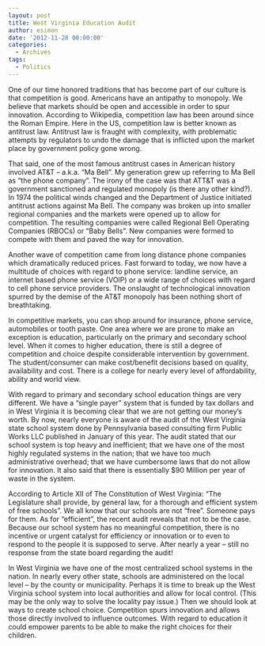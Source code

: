 ```yaml
---
layout: post
title: West Virginia Education Audit
author: esimon
date: '2012-11-28 00:00:00'
categories:
  - Archives
tags:
  - Politics
---
```

One of our time honored traditions that has become part of our culture is that competition is good.  Americans have an antipathy to monopoly.  We believe that markets should be open and accessible in order to spur innovation.  According to Wikipedia, competition law has been around since the Roman Empire.  Here in the US, competition law is better known as antitrust law.  Antitrust law is fraught with complexity, with problematic attempts by regulators to undo the damage that is inflicted upon the market place by government policy gone wrong.    

That said, one of the most famous antitrust cases in American history involved AT&T – a.k.a. “Ma Bell”.  My generation grew up referring to Ma Bell as “the phone company”.   The irony of the case was that ATT&T was a government sanctioned and regulated monopoly (is there any other kind?).  In 1974 the political winds changed and the Department of Justice initiated antitrust actions against Ma Bell. The company was broken up into smaller regional companies and the markets were opened up to allow for competition.   The resulting companies were called Regional Bell Operating Companies (RBOCs) or “Baby Bells”.  New companies were formed to compete with them and paved the way for innovation. 

Another wave of competition came from long distance phone companies which dramatically reduced prices.  Fast forward to today, we now have a multitude of choices with regard to phone service: landline service, an internet based phone service (VOIP) or  a wide range of choices with regard to cell phone service providers.  The onslaught of technological innovation spurred by the demise of the AT&T monopoly has been nothing short of breathtaking.  

In competitive markets, you can shop around for insurance, phone service, automobiles or tooth paste.  One area where we are prone to make an exception is education, particularly on the primary and secondary school level.  When it comes to higher education, there is still a degree of competition and choice despite considerable intervention by government.  The student/consumer can make cost/benefit decisions based on quality, availability and cost.  There is a college for nearly every level of affordability, ability and world view. 

With regard to primary and secondary school education things are very different.  We have a “single payer” system that is funded by tax dollars and in West Virginia it is becoming clear that we are not getting our money’s worth.  By now, nearly everyone is aware of the audit of the West Virginia state school system done by Pennsylvania based consulting firm Public Works LLC published in January of this year.   The audit stated that our school system is top heavy and inefficient; that we have one of the most highly regulated systems in the nation; that we have too much administrative overhead; that we have cumbersome laws that do not allow for innovation.  It also said that there is essentially $90 Million per year of waste in the system.    

According to Article XII of The Constitution of West Virginia: “The Legislature shall provide, by general law, for a thorough and efficient system of free schools”.  We all know that our schools are not “free”.  Someone pays for them.  As for “efficient”, the recent audit reveals that not to be the case.  Because our school system has no meaningful competition, there is no incentive or urgent catalyst for efficiency or innovation or to even to respond to the people it is supposed to serve.  After nearly a year – still no response from the state board regarding the audit!

In West Virginia we have one of the most centralized school systems in the nation.  In nearly every other state, schools are administered on the local level – by the county or municipality.  Perhaps it is time to break up the West Virginia school system into local authorities and allow for local control.   (This may be the only way to solve the locality pay issue.)  Then we should look at ways to create school choice.  Competition spurs innovation and allows those directly involved to influence outcomes.  With regard to education it could empower parents to be able to make the right choices for their children.  